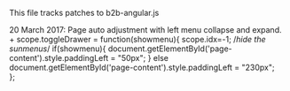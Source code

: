 This file tracks patches to b2b-angular.js


20 March 2017: Page auto adjustment with left menu collapse and expand.
+
scope.toggleDrawer = function(showmenu){
	scope.idx=-1; /*hide the sunmenus*/
	if(showmenu){
		document.getElementById('page-content').style.paddingLeft = "50px";
	}
	else
		document.getElementById('page-content').style.paddingLeft = "230px";           	
};